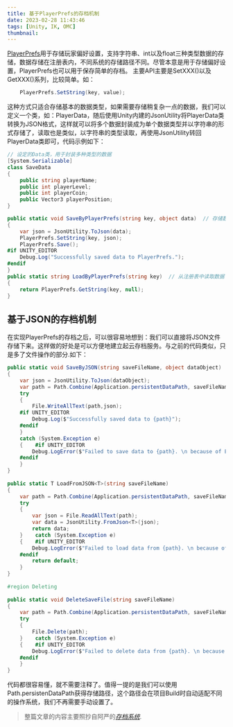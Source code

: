 ```yaml
---
title: 基于PlayerPrefs的存档机制
date: 2023-02-28 11:43:46
tags: [Unity, IK, OMC]
thumbnail: 
---
```


[PlayerPrefs](https://docs.unity3d.com/ScriptReference/PlayerPrefs.html)用于存储玩家偏好设置，支持字符串、int以及float三种类型数据的存储，数据存储在注册表内，不同系统的存储路径不同。尽管本意是用于存储偏好设置，PlayerPrefs也可以用于保存简单的存档。
主要API主要是SetXXX()以及GetXXX()系列，比较简单。如：
``` c#
	PlayerPrefs.SetString(key, value);
```
这种方式只适合存储基本的数据类型，如果需要存储稍复杂一点的数据，我们可以定义一个类，如：PlayerData，随后使用Unity内建的JsonUtility将PlayerData类转换为JSON格式，这样就可以将多个数据封装成为单个数据类型并以字符串的形式存储了，读取也是类似，以字符串的类型读取，再使用JsonUtility转回PlayerData类即可，代码示例如下：
``` C#
// 设定的Data类，用于封装多种类型的数据
[System.Serializable]  
class SaveData  
{  
    public string playerName;  
    public int playerLevel;  
    public int playerCoin;  
    public Vector3 playerPosition;  
}

public static void SaveByPlayerPrefs(string key, object data)  // 存储数据，先转成JSON格式再以String格式存储。
{  
    var json = JsonUtility.ToJson(data);  
    PlayerPrefs.SetString(key, json);  
    PlayerPrefs.Save();  
#if UNITY_EDITOR  
    Debug.Log("Successfully saved data to PlayerPrefs.");  
#endif  
}
public static string LoadByPlayerPrefs(string key)  // 从注册表中读取数据
{  
    return PlayerPrefs.GetString(key, null);  
}

```
## 基于JSON的存档机制
在实现PlayerPrefs的存档之后，可以很容易地想到：我们可以直接将JSON文件存储下来。这样做的好处是可以方便地建立起云存档服务。与之前的代码类似，只是多了文件操作的部分.如下：
``` C#
public static void SaveByJSON(string saveFileName, object dataObject)  
{  
    var json = JsonUtility.ToJson(dataObject);  
    var path = Path.Combine(Application.persistentDataPath, saveFileName);  
    try  
    {  
        File.WriteAllText(path,json);  
    #if UNITY_EDITOR  
        Debug.Log($"Successfully saved data to {path}");  
    #endif  
    }  
    catch (System.Exception e)  
    {    #if UNITY_EDITOR  
        Debug.LogError($"Failed to save data to {path}. \n because of Exception : {e}");  
    #endif  
    }  
}  
  
public static T LoadFromJSON<T>(string saveFileName)  
{  
    var path = Path.Combine(Application.persistentDataPath, saveFileName);  
    try  
    {  
        var json = File.ReadAllText(path);  
        var data = JsonUtility.FromJson<T>(json);  
        return data;  
    }    catch (System.Exception e)  
    {    #if UNITY_EDITOR  
        Debug.LogError($"Failed to load data from {path}. \n because of Exception : {e}");  
    #endif  
        return default;   
    }  
}  
  
#region Deleting  
  
public static void DeleteSaveFile(string saveFileName)  
{  
    var path = Path.Combine(Application.persistentDataPath, saveFileName);  
    try  
    {  
        File.Delete(path);  
    }    catch (System.Exception e)  
    {    #if UNITY_EDITOR  
        Debug.LogError($"Failed to delete data from {path}. \n because of Exception : {e}");  
    #endif  
    }  
}
```
代码都很容易懂，就不需要注释了。值得一提的是我们可以使用Path.persistenDataPath获得存储路径，这个路径会在项目Build时自动适配不同的操作系统，我们不再需要手动设置了。

>整篇文章的内容主要照抄自阿严的[*存档系统*](https://www.bilibili.com/video/BV1Cb4y1b71G).